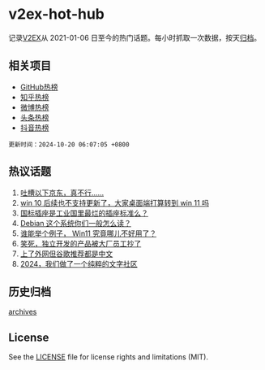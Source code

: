 # v2ex-hot-hub

 记录[V2EX](https://www.v2ex.com/)从 2021-01-06 日至今的热门话题。每小时抓取一次数据，按天[归档](archives)。
 
 ## 相关项目

- [GitHub热榜](https://github.com/it985/github-hot-hub)
- [知乎热榜](https://github.com/it985/zhihu-hot-hub)
- [微博热榜](https://github.com/it985/weibo-hot-hub)
- [头条热榜](https://github.com/it985/toutiao-hot-hub)
- [抖音热榜](https://github.com/it985/douyin-hot-hub)


 `更新时间：2024-10-20 06:07:05 +0800`

## 热议话题

1. [吐槽以下京东，真不行……](https://www.v2ex.com/t/1081655)
1. [win 10 后续也不支持更新了，大家桌面端打算转到 win 11 吗](https://www.v2ex.com/t/1081691)
1. [国标插座是工业国里最烂的插座标准么？](https://www.v2ex.com/t/1081654)
1. [Debian 这个系统你们一般怎么读？](https://www.v2ex.com/t/1081704)
1. [谁能举个例子， Win11 究竟哪儿不好用了？](https://www.v2ex.com/t/1081793)
1. [笑死，独立开发的产品被大厂员工抄了](https://www.v2ex.com/t/1081697)
1. [上了外网但谷歌推荐都是中文](https://www.v2ex.com/t/1081728)
1. [2024，我们做了一个纯粹的文字社区](https://www.v2ex.com/t/1081778)

## 历史归档

[archives](archives)

## License

See the [LICENSE](LICENSE) file for license rights and limitations (MIT).
